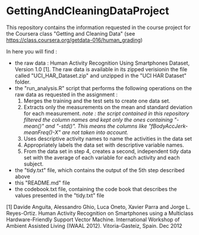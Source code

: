 GettingAndCleaningDataProject
=============================

This repository contains the information requested in the course project for the Coursera class "Getting and Cleaning Data" (see https://class.coursera.org/getdata-016/human_grading)

In here you will find :
* the raw data : Human Activity Recognition Using Smartphones Dataset, Version 1.0 [1]. The raw data is available in its zipped verisionin the file called "UCI_HAR_Dataset.zip" and unzipped in the "UCI HAR Dataset" folder.
* the "run_analysis.R" script that performs the following operations on the raw data as requested in the assignment :
  1. Merges the training and the test sets to create one data set.
  2. Extracts only the measurements on the mean and standard deviation for each measurement. 
  _note : the script contained in this repository filtered the column names and kept only the ones containing "-mean()" and "-std()". This means the columns like "fBodyAccJerk-meanFreq()-X" are not taken into account._
  3. Uses descriptive activity names to name the activities in the data set
  4. Appropriately labels the data set with descriptive variable names. 
  5. From the data set in step 4, creates a second, independent tidy data set with the average of each variable for each activity and each subject.
* the "tidy.txt" file, which contains the output of the 5th step described above
* this "README.md" file
* the codebook.txt file, containing the code book that describes the values presented in the "tidy.txt" file


[1] Davide Anguita, Alessandro Ghio, Luca Oneto, Xavier Parra and Jorge L. Reyes-Ortiz. Human Activity Recognition on Smartphones using a Multiclass Hardware-Friendly Support Vector Machine. International Workshop of Ambient Assisted Living (IWAAL 2012). Vitoria-Gasteiz, Spain. Dec 2012
